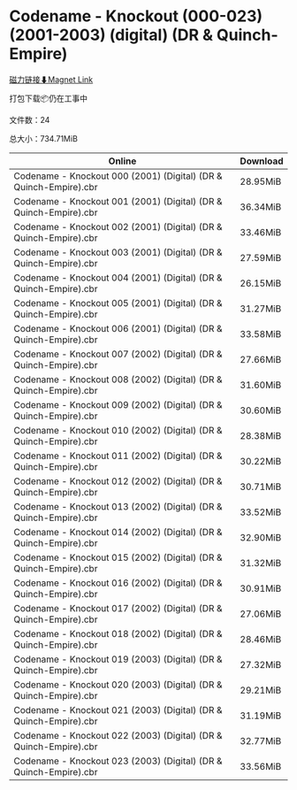 # Codename - Knockout (000-023) (2001-2003) (digital) (DR & Quinch-Empire)

[磁力链接⬇Magnet Link](magnet:?xt=urn:btih:7163af94c0ecbc53ab5be3e253ee6c3e840df898&dn=Codename%20-%20Knockout%20%28000-023%29%20%282001-2003%29%20%28digital%29%20%28DR%20%26%20Quinch-Empire%29)

打包下载📦仍在工事中

文件数：24

总大小：734.71MiB

Online | Download
--- | ---
Codename - Knockout 000 (2001) (Digital) (DR & Quinch-Empire).cbr | 28.95MiB
Codename - Knockout 001 (2001) (Digital) (DR & Quinch-Empire).cbr | 36.34MiB
Codename - Knockout 002 (2001) (Digital) (DR & Quinch-Empire).cbr | 33.46MiB
Codename - Knockout 003 (2001) (Digital) (DR & Quinch-Empire).cbr | 27.59MiB
Codename - Knockout 004 (2001) (Digital) (DR & Quinch-Empire).cbr | 26.15MiB
Codename - Knockout 005 (2001) (Digital) (DR & Quinch-Empire).cbr | 31.27MiB
Codename - Knockout 006 (2001) (Digital) (DR & Quinch-Empire).cbr | 33.58MiB
Codename - Knockout 007 (2002) (Digital) (DR & Quinch-Empire).cbr | 27.66MiB
Codename - Knockout 008 (2002) (Digital) (DR & Quinch-Empire).cbr | 31.60MiB
Codename - Knockout 009 (2002) (Digital) (DR & Quinch-Empire).cbr | 30.60MiB
Codename - Knockout 010 (2002) (Digital) (DR & Quinch-Empire).cbr | 28.38MiB
Codename - Knockout 011 (2002) (Digital) (DR & Quinch-Empire).cbr | 30.22MiB
Codename - Knockout 012 (2002) (Digital) (DR & Quinch-Empire).cbr | 30.71MiB
Codename - Knockout 013 (2002) (Digital) (DR & Quinch-Empire).cbr | 33.52MiB
Codename - Knockout 014 (2002) (Digital) (DR & Quinch-Empire).cbr | 32.90MiB
Codename - Knockout 015 (2002) (Digital) (DR & Quinch-Empire).cbr | 31.32MiB
Codename - Knockout 016 (2002) (Digital) (DR & Quinch-Empire).cbr | 30.91MiB
Codename - Knockout 017 (2002) (Digital) (DR & Quinch-Empire).cbr | 27.06MiB
Codename - Knockout 018 (2002) (Digital) (DR & Quinch-Empire).cbr | 28.46MiB
Codename - Knockout 019 (2003) (Digital) (DR & Quinch-Empire).cbr | 27.32MiB
Codename - Knockout 020 (2003) (Digital) (DR & Quinch-Empire).cbr | 29.21MiB
Codename - Knockout 021 (2003) (Digital) (DR & Quinch-Empire).cbr | 31.19MiB
Codename - Knockout 022 (2003) (Digital) (DR & Quinch-Empire).cbr | 32.77MiB
Codename - Knockout 023 (2003) (Digital) (DR & Quinch-Empire).cbr | 33.56MiB